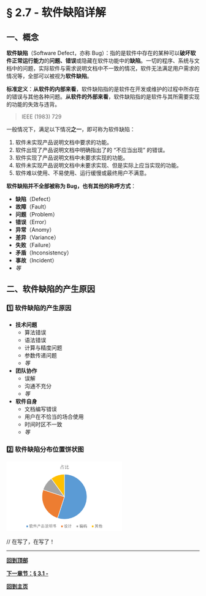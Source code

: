 # § 2.7 - 软件缺陷详解

## 一、概念

**软件缺陷**（Software Defect，亦称 Bug）：指的是软件中存在的某种可以**破坏软件正常运行能力**的**问题、错误**或隐藏在软件功能中的**缺陷**。一切的程序、系统与文档中的问题，实际软件与需求说明文档中不一致的情况，软件无法满足用户需求的情况等，全部可以被视为**软件缺陷**。

**标准定义**：**从软件的内部来看**，软件缺陷指的是软件在开发或维护的过程中所存在的错误与其他各种问题。**从软件的外部来看**，软件缺陷指的是软件与其所需要实现的功能的失效与违背。

> IEEE (1983) 729

一般情况下，满足以下情况**之一**，即可称为软件缺陷：

1. 软件未实现产品说明文档中要求的功能。
2. 软件出现了产品说明文档中明确指出了的 “不应当出现” 的错误。
3. 软件实现了产品说明文档中未要求实现的功能。
4. 软件未实现产品说明文档中未要求实现、但是实际上应当实现的功能。
5. 软件难以使用、不易使用、运行缓慢或最终用户不满意。

**软件缺陷并不全部被称为 Bug，也有其他的称呼方式**：

- **缺陷**（Defect）
- **故障**（Fault）
- **问题**（Problem）
- **错误**（Error）
- **异常**（Anomy）
- **差异**（Variance）
- **失败**（Failure）
- **矛盾**（Inconsistency）
- **事故**（Incident）
- *等*

## 二、软件缺陷的产生原因

### :one: ​**软件缺陷的产生原因**

- **技术问题**
	- 算法错误
	- 语法错误
	- 计算与精度问题
	- 参数传递问题
	- *等*
- **团队协作**
	- 误解
	- 沟通不充分
	- *等*
- **软件自身**
	- 文档编写错误
	- 用户在不恰当的场合使用
	- 时间时区不一致
	- *等*

### :two: **软件缺陷分布位置饼状图**

<img src="https://github.com/Lingggao/Software-Testing-Basics/blob/master/%E7%AC%AC%E4%BA%8C%E7%AB%A0/2_7_%E8%BD%AF%E4%BB%B6%E7%BC%BA%E9%99%B7%E5%88%86%E5%B8%83%E4%BD%8D%E7%BD%AE%E9%A5%BC%E7%8A%B6%E5%9B%BE.png?raw=true" width = "60%" />

// 在写了，在写了！

---
[**回到顶部**](https://github.com/Lingggao/Software-Testing-Basics/blob/master/%E7%AC%AC%E4%BA%8C%E7%AB%A0/2_7_%E8%BD%AF%E4%BB%B6%E7%BC%BA%E9%99%B7%E8%AF%A6%E8%A7%A3.md#-27---%E8%BD%AF%E4%BB%B6%E7%BC%BA%E9%99%B7%E8%AF%A6%E8%A7%A3)

[**下一章节：§ 3.1 -**]()

[**回到主页**](https://github.com/Lingggao/Software-Testing-Basics#%E8%BD%AF%E4%BB%B6%E6%B5%8B%E8%AF%95%E5%9F%BA%E7%A1%80%E5%AD%A6%E4%B9%A0%E7%AC%94%E8%AE%B0)

